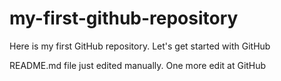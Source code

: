 # my-first-github-repository
Here is my first GitHub repository. Let's get started with GitHub

README.md file just edited manually. One more edit at GitHub
